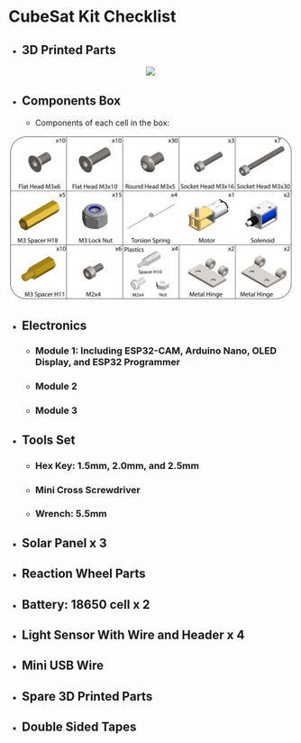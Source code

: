 # CubeSat Kit Checklist
- ## 3D Printed Parts
<p align = "center">
<img src="../Figures/3DP_PartList.png" height="width=400"> 
</p>

- ## Components Box
    - Components of each cell in the box:
<p align = "center">
<img src="../Figures/ComponentBoxList.png" height="width=400"> 
</p>

- ## Electronics
    - ### Module 1: Including ESP32-CAM, Arduino Nano, OLED Display, and ESP32 Programmer
    - ### Module 2
    - ### Module 3

- ## Tools Set
    - ### Hex Key: 1.5mm, 2.0mm, and 2.5mm
    - ### Mini Cross Screwdriver
    - ### Wrench: 5.5mm

- ## Solar Panel x 3

- ## Reaction Wheel Parts

- ## Battery: 18650 cell x 2

- ## Light Sensor With Wire and Header x 4

- ## Mini USB Wire

- ## Spare 3D Printed Parts

- ## Double Sided Tapes 